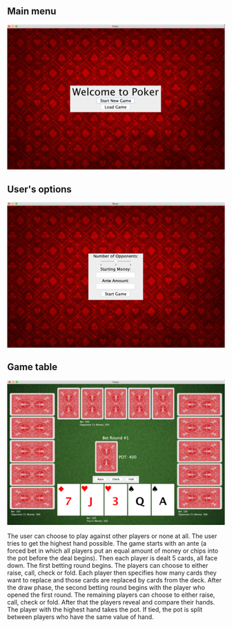 ## Main menu
![Main Menu](/imgs/main-menu.png)

## User's options
![User's options](/imgs/options.png)

## Game table
![Game table](/imgs/table.png)

The user can choose to play against other players or none at all. The user tries to get the highest hand possible. The game starts with an ante (a forced bet in which all players put an equal amount of money or chips into the pot before the deal begins). Then each player is dealt 5 cards, all face down. The first betting round begins. The players can choose to either raise, call, check or fold. Each player then specifies how many cards they want to replace and those cards are replaced by cards from the deck. After the draw phase, the second betting round begins with the player who opened the first round. The remaining players can choose to either raise, call, check or fold. After that the players reveal and compare their hands. The player with the highest hand takes the pot. If tied, the pot is split between players who have the same value of hand. 
